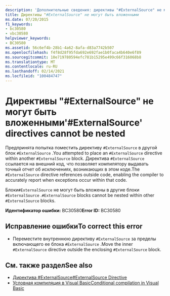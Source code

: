 ```yaml
---
description: 'Дополнительные сведения: директивы "#ExternalSource" не могут быть вложенными'
title: Директивы "#ExternalSource" не могут быть вложенными
ms.date: 07/20/2015
f1_keywords:
- bc30580
- vbc30580
helpviewer_keywords:
- BC30580
ms.assetid: 56c6ef4b-28b1-4a62-8afa-d83a7742b507
ms.openlocfilehash: f4f8d28f95fda692e692fae1b0faca4b640e6f89
ms.sourcegitcommit: 10e719780594efc781b15295e499c66f316068b8
ms.translationtype: MT
ms.contentlocale: ru-RU
ms.lasthandoff: 02/14/2021
ms.locfileid: "100484747"
---
```

# <a name="externalsource-directives-cannot-be-nested"></a><span data-ttu-id="8a3e3-103">Директивы "#ExternalSource" не могут быть вложенными</span><span class="sxs-lookup"><span data-stu-id="8a3e3-103">'#ExternalSource' directives cannot be nested</span></span>

<span data-ttu-id="8a3e3-104">Предпринята попытка поместить директиву `#ExternalSource` в другой блок `#ExternalSource` .</span><span class="sxs-lookup"><span data-stu-id="8a3e3-104">You attempted to place an `#ExternalSource` directive within another `#ExternalSource` block.</span></span> <span data-ttu-id="8a3e3-105">Директива `#ExternalSource` ссылается на внешний код, что позволяет компилятору выдавать точный отчет об исключениях, возникающих в этом коде.</span><span class="sxs-lookup"><span data-stu-id="8a3e3-105">The `#ExternalSource` directive references outside code, enabling the compiler to accurately report when exceptions occur within that code.</span></span>  
  
 <span data-ttu-id="8a3e3-106">Блоки`#ExternalSource` не могут быть вложены в другие блоки `#ExternalSource` .</span><span class="sxs-lookup"><span data-stu-id="8a3e3-106">`#ExternalSource` blocks cannot be nested within other `#ExternalSource` blocks.</span></span>  
  
 <span data-ttu-id="8a3e3-107">**Идентификатор ошибки:** BC30580</span><span class="sxs-lookup"><span data-stu-id="8a3e3-107">**Error ID:** BC30580</span></span>  
  
## <a name="to-correct-this-error"></a><span data-ttu-id="8a3e3-108">Исправление ошибки</span><span class="sxs-lookup"><span data-stu-id="8a3e3-108">To correct this error</span></span>  
  
- <span data-ttu-id="8a3e3-109">Переместите внутреннюю директиву `#ExternalSource` за пределы включающего ее блока `#ExternalSource` .</span><span class="sxs-lookup"><span data-stu-id="8a3e3-109">Move the inner `#ExternalSource` directive outside the enclosing `#ExternalSource` block.</span></span>  
  
## <a name="see-also"></a><span data-ttu-id="8a3e3-110">См. также раздел</span><span class="sxs-lookup"><span data-stu-id="8a3e3-110">See also</span></span>

- [<span data-ttu-id="8a3e3-111">Директива #ExternalSource</span><span class="sxs-lookup"><span data-stu-id="8a3e3-111">#ExternalSource Directive</span></span>](../language-reference/directives/externalsource-directive.md)
- [<span data-ttu-id="8a3e3-112">Условная компиляция в Visual Basic</span><span class="sxs-lookup"><span data-stu-id="8a3e3-112">Conditional compilation in Visual Basic</span></span>](../programming-guide/program-structure/conditional-compilation.md)
